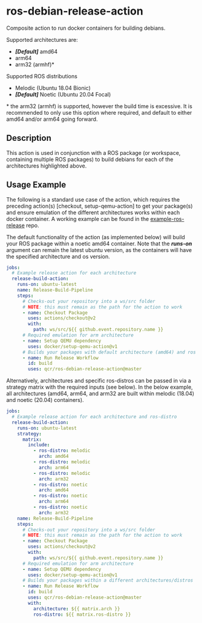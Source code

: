 # ros-debian-release-action
Composite action to run docker containers for building debians.

Supported architectures are:
- ***[Default]*** amd64
- arm64
- arm32 (armhf)*

Supported ROS distributions
- Melodic (Ubuntu 18.04 Bionic)
- ***[Default]*** Noetic (Ubuntu 20.04 Focal)

\* the arm32 (armhf) is supported, however the build time is excessive. It is recommended to only use this option where required, and default to either amd64 and/or arm64 going forward.

## Description
This action is used in conjunction with a ROS package (or workspace, containing multiple ROS packages) to build debians for each of the architectures highlighted above.

## Usage Example

The following is a standard use case of the action, which requires the preceding action(s) [checkout, setup-qemu-action] to get your package(s) and ensure emulation of the different architectures works within each docker container. A working example can be found in the [example-ros-release](https://github.com/qcr/example-ros-release) repo.

The default functionality of the action (as implemented below) will build your ROS package within a noetic amd64 container. Note that the ***runs-on*** argument can remain the latest ubuntu version, as the containers will have the specified architecture and os version.

```yaml
jobs:
  # Example release action for each architecture
  release-build-action:
    runs-on: ubuntu-latest
    name: Release-Build-Pipeline
    steps:
      # Checks-out your repository into a ws/src folder
      # NOTE: this must remain as the path for the action to work 
      - name: Checkout Package
        uses: actions/checkout@v2
        with:
          path: ws/src/${{ github.event.repository.name }}
      # Required emulation for arm architecture
      - name: Setup QEMU dependency
        uses: docker/setup-qemu-action@v1
      # Builds your packages with default architecture (amd64) and ros distribution (noetic)
      - name: Run Release Workflow
        id: build
        uses: qcr/ros-debian-release-action@master
```

Alternatively, architectures and specific ros-distros can be passed in via a strategy matrix with the required inputs (see below). In the below example, all architectures (amd64, arm64, and arm32 are built within melodic (18.04) and noetic (20.04) containers).

```yaml
jobs:
  # Example release action for each architecture and ros-distro
  release-build-action:
    runs-on: ubuntu-latest
    strategy:
      matrix:
        include:
          - ros-distro: melodic
            arch: amd64
          - ros-distro: melodic
            arch: arm64
          - ros-distro: melodic
            arch: arm32
          - ros-distro: noetic
            arch: amd64
          - ros-distro: noetic
            arch: arm64
          - ros-distro: noetic
            arch: arm32
    name: Release-Build-Pipeline
    steps:
      # Checks-out your repository into a ws/src folder 
      # NOTE: this must remain as the path for the action to work 
      - name: Checkout Package
        uses: actions/checkout@v2
        with:
          path: ws/src/${{ github.event.repository.name }}
      # Required emulation for arm architecture
      - name: Setup QEMU dependency
        uses: docker/setup-qemu-action@v1
      # Builds your packages within a different architectures/distros 
      - name: Run Release Workflow
        id: build
        uses: qcr/ros-debian-release-action@master
        with:
          architecture: ${{ matrix.arch }}
          ros-distro: ${{ matrix.ros-distro }}
```
